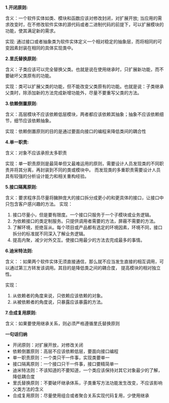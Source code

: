 **1.开闭原则:**

含义：一个软件实体如类、模块和函数应该对修改封闭，对扩展开放; 当应用的需求改变时，在不修改软件实体的源代码或者二进制代码的前提下，可以扩展模块的功能，使其满足新的需求。

实现: 通过接口或者抽象类为软件实体定义一个相对稳定的抽象层，而将相同的可变因素封装在相同的具体实现类中。</br>

**2.里氏替换原则:**

含义：子类应该可以完全替换父类。也就是说在使用继承时，只扩展新功能，而不要破坏父类原有的功能。<br>

实现：类可以扩展父类的功能，但不能改变父类原有的功能。也就是说：子类继承父类时，除添加新的方法完成新增功能外，尽量不要重写父类的方法。

**3.依赖倒置原则:**

含义：高层模块不应该依赖低层模块，两者都应该依赖其抽象；抽象不应该依赖细节，细节应该依赖抽象。

实现：依赖倒置原则的目的是通过要面向接口的编程来降低类间的耦合性

**4.单一职责:**

含义：对象不应该承担太多职责

实现：单一职责原则是最简单但又最难运用的原则，需要设计人员发现类的不同职责并将其分离，再封装到不同的类或模块中。 而发现类的多重职责需要设计人员具有较强的分析设计能力和相关重构经验。

**5.接口隔离原则:**

含义：要求程序员尽量将臃肿庞大的接口拆分成更小的和更具体的接口，让接口中只包含客户感兴趣的方法。 实现：

1. 接口尽量小，但是要有限度。一个接口只服务于一个子模块或业务逻辑。
2. 为依赖接口的类定制服务。只提供调用者需要的方法，屏蔽不需要的方法。
3. 了解环境，拒绝盲从。每个项目或产品都有选定的环境因素，环境不同，接口拆分的标准就不同深入了解业务逻辑。
4. 提高内聚，减少对外交互。使接口用最少的方法去完成最多的事情。

**6.迪米特法则:**

含义：：如果两个软件实体无须直接通信，那么就不应当发生直接的相互调用，可以通过第三方转发该调用。其目的是降低类之间的耦合度， 提高模块的相对独立性。

实现：

1. 从依赖者的角度来说，只依赖应该依赖的对象。
2. 从被依赖者的角度说，只暴露应该暴露的方法。

**7.合成复用原则:**

含义：如果要使用继承关系，则必须严格遵循里氏替换原则

**一句话归纳**
- 开闭原则：对扩展开放，对修改关闭
- 依赖倒置原则：高层不应该依赖低层，要面向接口编程
- 单一职责原则：一个类只干一件事，实现类要单一
- 接口隔离原则：一个接口只干一件事，接口要精简单一
- 迪米特法则：不该知道的不要知道，一个类应该保持对其它对象最少的了解，降低耦合度
- 里氏替换原则：不要破坏继承体系，子类重写方法功能发生改变，不应该影响父类方法的含义
- 合成复用原则：尽量使用组合或者聚合关系实现代码复用，少使用继承